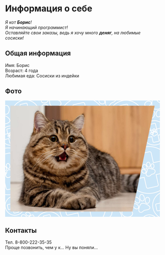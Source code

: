 # Информация о себе

_Я кот **Борис**!_\
_Я начинающий программист!_\
_Оставляйте свои заказы, ведь я хочу много **деняг**, на любимые сосиски!_

## Общая информация

Имя: Борис\
Возраст: 4 года\
Любимая еда: Сосиски из индейки

## Фото

![Фото Бориса](Борис.png)

## Контакты
Тел. 8-800-222-35-35\
Проще позвонить, чем у к... Ну вы поняли...
